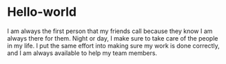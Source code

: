 # Hello-world
I am always the first person that my friends call because they know I am always there for them. Night or day, I make sure to take care of the people in my life. I put the same effort into making sure my work is done correctly, and I am always available to help my team members.
